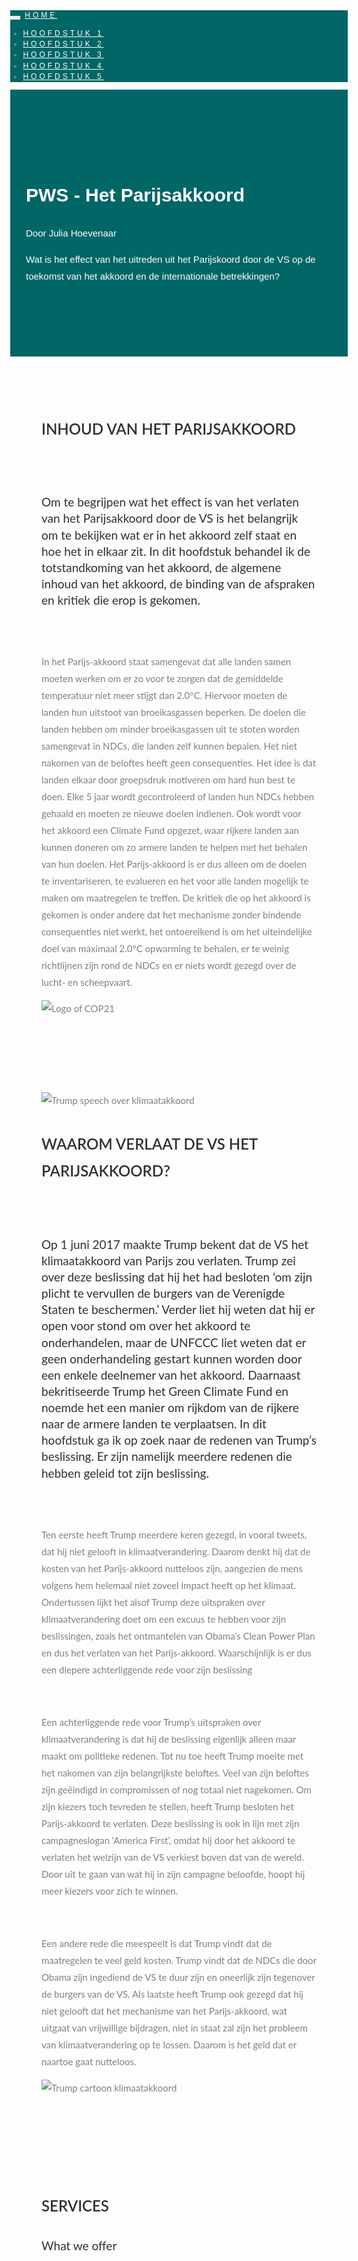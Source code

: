 <html lang="en">
<head>
  <title>Het Parijsakkoord</title>
  <meta charset="utf-8">
  <meta name="viewport" content="width=device-width, initial-scale=1">
  <link rel="stylesheet" href="https://maxcdn.bootstrapcdn.com/bootstrap/3.4.1/css/bootstrap.min.css">
  <link href="https://fonts.googleapis.com/css?family=Montserrat" rel="stylesheet" type="text/css">
  <link href="https://fonts.googleapis.com/css?family=Lato" rel="stylesheet" type="text/css">
  <script src="https://ajax.googleapis.com/ajax/libs/jquery/3.4.1/jquery.min.js"></script>
  <script src="https://maxcdn.bootstrapcdn.com/bootstrap/3.4.1/js/bootstrap.min.js"></script>
  <style>
  body {
    font: 400 15px Lato, sans-serif;
    line-height: 1.8;
    color: #818181;
  }
  h2 {
    font-size: 24px;
    text-transform: uppercase;
    color: #303030;
    font-weight: 600;
    margin-bottom: 30px;
  }
  h4 {
    font-size: 19px;
    line-height: 1.375em;
    color: #303030;
    font-weight: 400;
    margin-bottom: 30px;
  }  
  .jumbotron {
    background-color: #006666;
    color: #fff;
    padding: 100px 25px;
    font-family: Montserrat, sans-serif;
  }
  .container-fluid {
    padding: 60px 50px;
  }
  .bg-grey {
    background-color: #f6f6f6;
  }
  .logo-small {
    color: #006666;
    font-size: 50px;
  }
  .logo {
    color: #006666;
    font-size: 200px;
  }
  .thumbnail {
    padding: 0 0 15px 0;
    border: none;
    border-radius: 0;
  }
  .thumbnail img {
    width: 100%;
    height: 100%;
    margin-bottom: 10px;
  }
  .carousel-control.right, .carousel-control.left {
    background-image: none;
    color: #006666;
  }
  .carousel-indicators li {
    border-color: #006666;
  }
  .carousel-indicators li.active {
    background-color: #006666;
  }
  .item h4 {
    font-size: 19px;
    line-height: 1.375em;
    font-weight: 400;
    font-style: italic;
    margin: 70px 0;
  }
  .item span {
    font-style: normal;
  }
  .panel {
    border: 1px solid #006666; 
    border-radius:0 !important;
    transition: box-shadow 0.5s;
  }
  .panel:hover {
    box-shadow: 5px 0px 40px rgba(0,0,0, .2);
  }
  .panel-footer .btn:hover {
    border: 1px solid ##006666;
    background-color: #fff !important;
    color: #006666;
  }
  .panel-heading {
    color: #fff !important;
    background-color: #006666 !important;
    padding: 25px;
    border-bottom: 1px solid transparent;
    border-top-left-radius: 0px;
    border-top-right-radius: 0px;
    border-bottom-left-radius: 0px;
    border-bottom-right-radius: 0px;
  }
  .panel-footer {
    background-color: white !important;
  }
  .panel-footer h3 {
    font-size: 32px;
  }
  .panel-footer h4 {
    color: #aaa;
    font-size: 14px;
  }
  .panel-footer .btn {
    margin: 15px 0;
    background-color: #006666;
    color: #fff;
  }
  .navbar {
    margin-bottom: 0;
    background-color: #006666;
    z-index: 9999;
    border: 0;
    font-size: 12px !important;
    line-height: 1.42857143 !important;
    letter-spacing: 4px;
    border-radius: 0;
    font-family: Montserrat, sans-serif;
  }
  .navbar li a, .navbar .navbar-brand {
    color: #fff !important;
  }
  .navbar-nav li a:hover, .navbar-nav li.active a {
    color: #006666 !important;
    background-color: #fff !important;
  }
  .navbar-default .navbar-toggle {
    border-color: transparent;
    color: #fff !important;
  }
  footer .glyphicon {
    font-size: 20px;
    margin-bottom: 20px;
    color: #006666;
  }
  .slideanim {visibility:hidden;}
  .slide {
    animation-name: slide;
    -webkit-animation-name: slide;
    animation-duration: 1s;
    -webkit-animation-duration: 1s;
    visibility: visible;
  }
  @keyframes slide {
    0% {
      opacity: 0;
      transform: translateY(70%);
    } 
    100% {
      opacity: 1;
      transform: translateY(0%);
    }
  }
  @-webkit-keyframes slide {
    0% {
      opacity: 0;
      -webkit-transform: translateY(70%);
    } 
    100% {
      opacity: 1;
      -webkit-transform: translateY(0%);
    }
  }
  @media screen and (max-width: 768px) {
    .col-sm-4 {
      text-align: center;
      margin: 25px 0;
    }
    .btn-lg {
      width: 100%;
      margin-bottom: 35px;
    }
  }
  @media screen and (max-width: 480px) {
    .logo {
      font-size: 150px;
    }
  }
  </style>
</head>
  <!-- Home Page -->
<body id="myPage" data-spy="scroll" data-target=".navbar" data-offset="60">

<nav class="navbar navbar-default navbar-fixed-top">
  <div class="container">
    <div class="navbar-header">
      <button type="button" class="navbar-toggle" data-toggle="collapse" data-target="#myNavbar">
        <span class="icon-bar"></span>
        <span class="icon-bar"></span>
        <span class="icon-bar"></span>                        
      </button>
      <a class="navbar-brand" href="#myPage">HOME</a>
    </div>
    <div class="collapse navbar-collapse" id="myNavbar">
      <ul class="nav navbar-nav navbar-right">
        <li><a href="#hoofdstuk1">HOOFDSTUK 1</a></li>
        <li><a href="#hoofdstuk2">HOOFDSTUK 2</a></li>
        <li><a href="#portfolio">HOOFDSTUK 3</a></li>
        <li><a href="#pricing">HOOFDSTUK 4</a></li>
        <li><a href="#contact">HOOFDSTUK 5</a></li>
      </ul>
    </div>
  </div>
</nav>

<div class="jumbotron text-center">
  <h1>PWS - Het Parijsakkoord</h1> 
  <p>Door Julia Hoevenaar</p> 
  <p>Wat is het effect van het uitreden uit het Parijskoord door de VS op de toekomst van het akkoord en de internationale betrekkingen?</p>
</div>

<!-- Hoofdstuk 1 -->
<div id="hoofdstuk1" class="container-fluid">
  <div class="row">
    <div class="col-sm-8">
      <h2>Inhoud van het Parijsakkoord</h2><br>
      <h4>Om te begrijpen wat het effect is van het verlaten van het Parijsakkoord door de VS is het belangrijk om te bekijken wat er in het akkoord zelf staat en hoe het in elkaar zit. In dit hoofdstuk behandel ik de totstandkoming van het akkoord, de algemene inhoud van het akkoord, de binding van de afspraken en kritiek die erop is gekomen.</h4>
      <br>
    <p> In het Parijs-akkoord staat samengevat dat alle landen samen moeten werken om er zo voor te zorgen dat de gemiddelde temperatuur niet meer stijgt dan 2.0°C. Hiervoor moeten de landen hun uitstoot van broeikasgassen beperken. De doelen die landen hebben om minder broeikasgassen uit te stoten worden samengevat in NDCs, die landen zelf kunnen bepalen. Het niet nakomen van de beloftes heeft geen consequenties. Het idee is dat landen elkaar door groepsdruk motiveren om hard hun best te doen. Elke 5 jaar wordt gecontroleerd of landen hun NDCs hebben gehaald en moeten ze nieuwe doelen indienen. Ook wordt voor het akkoord een Climate Fund opgezet, waar rijkere landen aan kunnen doneren om zo armere landen te helpen met het behalen van hun doelen. Het Parijs-akkoord is er dus alleen om de doelen te inventariseren, te evalueren en het voor alle landen mogelijk te maken om maatregelen te treffen. De kritiek die op het akkoord is gekomen is onder andere dat het mechanisme zonder bindende consequenties niet werkt, het ontoereikend is om het uiteindelijke doel van maximaal 2.0°C opwarming te behalen, er te weinig richtlijnen zijn rond de NDCs en er niets wordt gezegd over de lucht- en scheepvaart.
</p>
    </div>
    <div class="col-sm-4">
      <img class="img-responsive" src="https://upload.wikimedia.org/wikipedia/en/thumb/a/ae/2015_Climate_Conference.svg/1200px-2015_Climate_Conference.svg.png" alt="Logo of COP21">
    </div>
  </div>
</div>


<!-- Hoofdstuk 2 -->
<div id="hoofdstuk2" class="container-fluid">
  <div class="row">
    <div class="col-sm-4">
       <img class="img-responsive" src="https://s.abcnews.com/images/Politics/paris-agreement-01-ap-jrl-180531_hpMain_4x5_992.jpg" alt="Trump speech over klimaatakkoord">
    </div>
    <div class="col-sm-8">
      <h2>Waarom verlaat de VS het Parijsakkoord?</h2><br>
      <h4>Op 1 juni 2017 maakte Trump bekent dat de VS het klimaatakkoord van Parijs zou verlaten. Trump zei over deze beslissing dat hij het had besloten ‘om zijn plicht te vervullen de burgers van de Verenigde Staten te beschermen.’ Verder liet hij weten dat hij er open voor stond om over het akkoord te onderhandelen, maar de UNFCCC liet weten dat er geen onderhandeling gestart kunnen worden door een enkele deelnemer van het akkoord. Daarnaast bekritiseerde Trump het Green Climate Fund en noemde het een manier om rijkdom van de rijkere naar de armere landen te verplaatsen. In dit hoofdstuk ga ik op zoek naar de redenen van Trump’s beslissing. Er zijn namelijk 
meerdere redenen die hebben geleid tot zijn beslissing. </h4><br>
       <p>Ten eerste heeft Trump meerdere keren gezegd, in vooral tweets, dat hij niet gelooft in klimaatverandering. Daarom denkt hij dat de kosten van het Parijs-akkoord nutteloos zijn, aangezien de mens volgens hem helemaal niet zoveel impact heeft op het klimaat. Ondertussen lijkt het alsof Trump deze uitspraken over klimaatverandering doet om een excuus te hebben voor zijn beslissingen, zoals het ontmantelen van Obama’s Clean Power Plan en dus het verlaten van het Parijs-akkoord. Waarschijnlijk is er dus een diepere achterliggende rede voor zijn beslissing </p><br>
      <p>Een achterliggende rede voor Trump’s uitspraken over klimaatverandering is dat hij de beslissing eigenlijk alleen maar maakt om politieke redenen. Tot nu toe heeft Trump moeite met het nakomen van zijn belangrijkste beloftes. Veel van zijn beloftes zijn geëindigd in compromissen of nog totaal niet nagekomen. Om zijn kiezers toch tevreden te stellen, heeft Trump besloten het Parijs-akkoord te verlaten. Deze beslissing is ook in lijn met zijn campagneslogan ‘America First’, omdat hij door het akkoord te verlaten het welzijn van de VS verkiest boven dat van de wereld. Door uit te gaan van wat hij in zijn campagne beloofde, hoopt hij meer kiezers voor zich te winnen.</p><br>
      <p>Een andere rede die meespeelt is dat Trump vindt dat de maatregelen te veel geld kosten. Trump vindt dat de NDCs die door Obama zijn ingediend de VS te duur zijn en oneerlijk zijn tegenover de burgers van de VS. Als laatste heeft Trump ook gezegd dat hij niet gelooft dat het mechanisme van het Parijs-akkoord, wat uitgaat van vrijwillige bijdragen, niet in staat zal zijn het probleem van klimaatverandering op te lossen. Daarom is het geld dat er naartoe gaat nutteloos.</p>
      <div class="col-sm-4">
       <img class="img-responsive" src="https://cloudinary.cagle.com/image/upload/w_600/cartoons/191175.png" alt="Trump cartoon klimaatakkoord">
    </div>
   </div>
  </div>
</div>

<!-- Container (Services Section) -->
<div id="services" class="container-fluid text-center">
  <h2>SERVICES</h2>
  <h4>What we offer</h4>
  <br>
  <div class="row slideanim">
    <div class="col-sm-4">
      <span class="glyphicon glyphicon-off logo-small"></span>
      <h4>POWER</h4>
      <p>Lorem ipsum dolor sit amet..</p>
    </div>
    <div class="col-sm-4">
      <span class="glyphicon glyphicon-heart logo-small"></span>
      <h4>LOVE</h4>
      <p>Lorem ipsum dolor sit amet..</p>
    </div>
    <div class="col-sm-4">
      <span class="glyphicon glyphicon-lock logo-small"></span>
      <h4>JOB DONE</h4>
      <p>Lorem ipsum dolor sit amet..</p>
    </div>
  </div>
  <br><br>
  <div class="row slideanim">
    <div class="col-sm-4">
      <span class="glyphicon glyphicon-leaf logo-small"></span>
      <h4>GREEN</h4>
      <p>Lorem ipsum dolor sit amet..</p>
    </div>
    <div class="col-sm-4">
      <span class="glyphicon glyphicon-certificate logo-small"></span>
      <h4>CERTIFIED</h4>
      <p>Lorem ipsum dolor sit amet..</p>
    </div>
    <div class="col-sm-4">
      <span class="glyphicon glyphicon-wrench logo-small"></span>
      <h4 style="color:#303030;">HARD WORK</h4>
      <p>Lorem ipsum dolor sit amet..</p>
    </div>
  </div>
</div>

<!-- Container (Portfolio Section) -->
<div id="portfolio" class="container-fluid text-center bg-grey">
  <h2>Portfolio</h2><br>
  <h4>What we have created</h4>
  <div class="row text-center slideanim">
    <div class="col-sm-4">
      <div class="thumbnail">
        <img src="paris.jpg" alt="Paris" width="400" height="300">
        <p><strong>Paris</strong></p>
        <p>Yes, we built Paris</p>
      </div>
    </div>
    <div class="col-sm-4">
      <div class="thumbnail">
        <img src="newyork.jpg" alt="New York" width="400" height="300">
        <p><strong>New York</strong></p>
        <p>We built New York</p>
      </div>
    </div>
    <div class="col-sm-4">
      <div class="thumbnail">
        <img src="sanfran.jpg" alt="San Francisco" width="400" height="300">
        <p><strong>San Francisco</strong></p>
        <p>Yes, San Fran is ours</p>
      </div>
    </div>
  </div><br>
  
  <h2>What our customers say</h2>
  <div id="myCarousel" class="carousel slide text-center" data-ride="carousel">
    <!-- Indicators -->
    <ol class="carousel-indicators">
      <li data-target="#myCarousel" data-slide-to="0" class="active"></li>
      <li data-target="#myCarousel" data-slide-to="1"></li>
      <li data-target="#myCarousel" data-slide-to="2"></li>
    </ol>

    <!-- Wrapper for slides -->
    <div class="carousel-inner" role="listbox">
      <div class="item active">
        <h4>"This company is the best. I am so happy with the result!"<br><span>Michael Roe, Vice President, Comment Box</span></h4>
      </div>
      <div class="item">
        <h4>"One word... WOW!!"<br><span>John Doe, Salesman, Rep Inc</span></h4>
      </div>
      <div class="item">
        <h4>"Could I... BE any more happy with this company?"<br><span>Chandler Bing, Actor, FriendsAlot</span></h4>
      </div>
    </div>

    <!-- Left and right controls -->
    <a class="left carousel-control" href="#myCarousel" role="button" data-slide="prev">
      <span class="glyphicon glyphicon-chevron-left" aria-hidden="true"></span>
      <span class="sr-only">Previous</span>
    </a>
    <a class="right carousel-control" href="#myCarousel" role="button" data-slide="next">
      <span class="glyphicon glyphicon-chevron-right" aria-hidden="true"></span>
      <span class="sr-only">Next</span>
    </a>
  </div>
</div>

<!-- Container (Pricing Section) -->
<div id="pricing" class="container-fluid">
  <div class="text-center">
    <h2>Pricing</h2>
    <h4>Choose a payment plan that works for you</h4>
  </div>
  <div class="row slideanim">
    <div class="col-sm-4 col-xs-12">
      <div class="panel panel-default text-center">
        <div class="panel-heading">
          <h1>Basic</h1>
        </div>
        <div class="panel-body">
          <p><strong>20</strong> Lorem</p>
          <p><strong>15</strong> Ipsum</p>
          <p><strong>5</strong> Dolor</p>
          <p><strong>2</strong> Sit</p>
          <p><strong>Endless</strong> Amet</p>
        </div>
        <div class="panel-footer">
          <h3>$19</h3>
          <h4>per month</h4>
          <button class="btn btn-lg">Sign Up</button>
        </div>
      </div>      
    </div>     
    <div class="col-sm-4 col-xs-12">
      <div class="panel panel-default text-center">
        <div class="panel-heading">
          <h1>Pro</h1>
        </div>
        <div class="panel-body">
          <p><strong>50</strong> Lorem</p>
          <p><strong>25</strong> Ipsum</p>
          <p><strong>10</strong> Dolor</p>
          <p><strong>5</strong> Sit</p>
          <p><strong>Endless</strong> Amet</p>
        </div>
        <div class="panel-footer">
          <h3>$29</h3>
          <h4>per month</h4>
          <button class="btn btn-lg">Sign Up</button>
        </div>
      </div>      
    </div>       
    <div class="col-sm-4 col-xs-12">
      <div class="panel panel-default text-center">
        <div class="panel-heading">
          <h1>Premium</h1>
        </div>
        <div class="panel-body">
          <p><strong>100</strong> Lorem</p>
          <p><strong>50</strong> Ipsum</p>
          <p><strong>25</strong> Dolor</p>
          <p><strong>10</strong> Sit</p>
          <p><strong>Endless</strong> Amet</p>
        </div>
        <div class="panel-footer">
          <h3>$49</h3>
          <h4>per month</h4>
          <button class="btn btn-lg">Sign Up</button>
        </div>
      </div>      
    </div>    
  </div>
</div>

<!-- Container (Contact Section) -->
<div id="contact" class="container-fluid bg-grey">
  <h2 class="text-center">CONTACT</h2>
  <div class="row">
    <div class="col-sm-5">
      <p>Contact us and we'll get back to you within 24 hours.</p>
      <p><span class="glyphicon glyphicon-map-marker"></span> Chicago, US</p>
      <p><span class="glyphicon glyphicon-phone"></span> +00 1515151515</p>
      <p><span class="glyphicon glyphicon-envelope"></span> myemail@something.com</p>
    </div>
    <div class="col-sm-7 slideanim">
      <div class="row">
        <div class="col-sm-6 form-group">
          <input class="form-control" id="name" name="name" placeholder="Name" type="text" required>
        </div>
        <div class="col-sm-6 form-group">
          <input class="form-control" id="email" name="email" placeholder="Email" type="email" required>
        </div>
      </div>
      <textarea class="form-control" id="comments" name="comments" placeholder="Comment" rows="5"></textarea><br>
      <div class="row">
        <div class="col-sm-12 form-group">
          <button class="btn btn-default pull-right" type="submit">Send</button>
        </div>
      </div>
    </div>
  </div>
</div>

<!-- Image of location/map -->
<img src="/w3images/map.jpg" class="w3-image w3-greyscale-min" style="width:100%">

<footer class="container-fluid text-center">
  <a href="#myPage" title="To Top">
    <span class="glyphicon glyphicon-chevron-up"></span>
  </a>
  <p>Bootstrap Theme Made By <a href="https://www.w3schools.com" title="Visit w3schools">www.w3schools.com</a></p>
</footer>

<script>
$(document).ready(function(){
  // Add smooth scrolling to all links in navbar + footer link
  $(".navbar a, footer a[href='#myPage']").on('click', function(event) {
    // Make sure this.hash has a value before overriding default behavior
    if (this.hash !== "") {
      // Prevent default anchor click behavior
      event.preventDefault();

      // Store hash
      var hash = this.hash;

      // Using jQuery's animate() method to add smooth page scroll
      // The optional number (900) specifies the number of milliseconds it takes to scroll to the specified area
      $('html, body').animate({
        scrollTop: $(hash).offset().top
      }, 900, function(){
   
        // Add hash (#) to URL when done scrolling (default click behavior)
        window.location.hash = hash;
      });
    } // End if
  });
  
  $(window).scroll(function() {
    $(".slideanim").each(function(){
      var pos = $(this).offset().top;

      var winTop = $(window).scrollTop();
        if (pos < winTop + 600) {
          $(this).addClass("slide");
        }
    });
  });
})
</script>

</body>
